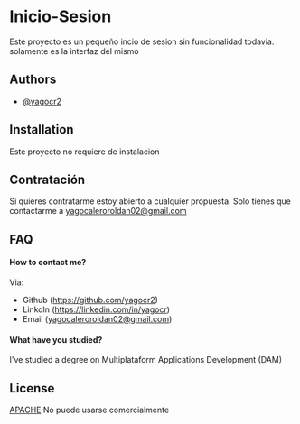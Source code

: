 # Inicio-Sesion

Este proyecto es un pequeño incio de sesion sin funcionalidad todavia. solamente es la interfaz del mismo


## Authors

- [@yagocr2](https://github.com/yagocr2)


## Installation

Este proyecto no requiere de instalacion


## Contratación
Si quieres contratarme estoy abierto a cualquier propuesta.
Solo tienes que contactarme a yagocaleroroldan02@gmail.com

## FAQ

#### How to contact me?

Via: 
- Github (https://github.com/yagocr2)
- Linkdln (https://linkedin.com/in/yagocr)
- Email (yagocaleroroldan02@gmail.com)

#### What have you studied?

I've studied a degree on Multiplataform Applications Development (DAM)

## License

[APACHE](https://choosealicense.com/licenses/apache/)
No puede usarse comercialmente
